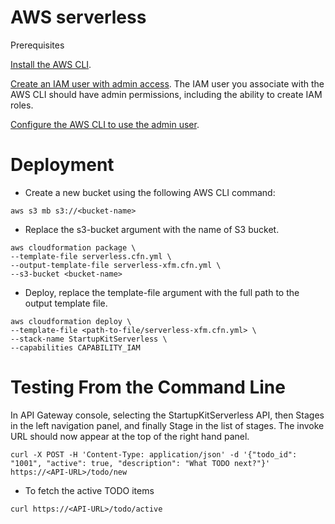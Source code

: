 # AWS serverless

Prerequisites

[Install the AWS CLI](http://docs.aws.amazon.com/cli/latest/userguide/installing.html).

[Create an IAM user with admin access](http://docs.aws.amazon.com/IAM/latest/UserGuide/getting-started_create-admin-group.html). The IAM user you associate with the AWS CLI should have admin permissions, including the ability to create IAM roles.

[Configure the AWS CLI to use the admin user](http://docs.aws.amazon.com/cli/latest/reference/configure/).

# Deployment

- Create a new bucket using the following AWS CLI command:
```
aws s3 mb s3://<bucket-name>
```
- Replace the s3-bucket argument with the name of S3 bucket. 
```
aws cloudformation package \
--template-file serverless.cfn.yml \
--output-template-file serverless-xfm.cfn.yml \
--s3-bucket <bucket-name>
```
- Deploy, replace the template-file argument with the full path to the output template file.
```
aws cloudformation deploy \
--template-file <path-to-file/serverless-xfm.cfn.yml> \
--stack-name StartupKitServerless \
--capabilities CAPABILITY_IAM
```

# Testing From the Command Line

In API Gateway console, selecting the StartupKitServerless API, then Stages in the left navigation panel, and finally Stage in the list of stages. The invoke URL should now appear at the top of the right hand panel.
```
curl -X POST -H 'Content-Type: application/json' -d '{"todo_id": "1001", "active": true, "description": "What TODO next?"}' https://<API-URL>/todo/new
```
- To fetch the active TODO items
```
curl https://<API-URL>/todo/active
```



